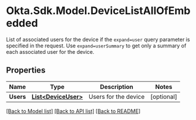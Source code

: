 # Okta.Sdk.Model.DeviceListAllOfEmbedded
List of associated users for the device if the `expand=user` query parameter is specified in the request. Use `expand=userSummary` to get only a summary of each associated user for the device.

## Properties

Name | Type | Description | Notes
------------ | ------------- | ------------- | -------------
**Users** | [**List&lt;DeviceUser&gt;**](DeviceUser.md) | Users for the device | [optional] 

[[Back to Model list]](../README.md#documentation-for-models) [[Back to API list]](../README.md#documentation-for-api-endpoints) [[Back to README]](../README.md)

